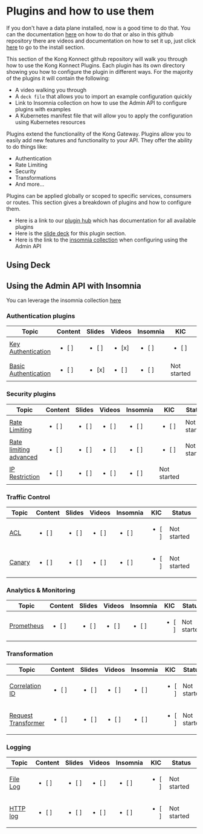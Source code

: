# Plugins and how to use them

If you don't have a data plane installed, now is a good time to do that. You can the documentation [here](https://docs.konghq.com/konnect/gateway-manager/data-plane-nodes) on how to do that or also in this github repository there are videos and documentation on how to set it up, just click [here](../install/) to go to the install section.

This section of the Kong Konnect github repository will walk you through how to use the Kong Konnect Plugins.
Each plugin has its own directory showing you how to configure the plugin in different ways. For the majority of the plugins it will contain the following:

- A video walking you through
- A `deck file` that allows you to import an example configuration quickly
- Link to Insomnia collection on how to use the Admin API to configure plugins with examples
- A Kubernetes manifest file that will allow you to apply the configuration using Kubernetes resources

Plugins extend the functionality of the Kong Gateway. Plugins allow you to easily add new features and functionality to your API. They offer the ability to do things like: 

- Authentication
- Rate Limiting
- Security
- Transformations
- And more…

Plugins can be applied globally or scoped to specific services, consumers or routes. This section gives a breakdown of plugins and how to configure them. 

- Here is a link to our [plugin hub](https://docs.konghq.com/hub/) which has documentation for all available plugins
- Here is the [slide deck](https://docs.google.com/presentation/d/1Rl_bCmI0dSlw-ydvprb3UkZCFhllkkorwwOGqHc5At4/edit?usp=sharing) for this plugin section.
- Here is the link to the [insomnia collection](https://github.com/irishtek-solutions/kong-konnect-inso) when configuring using the Admin API

## Using Deck

## Using the Admin API with Insomnia

You can leverage the insomnia collection [here](https://github.com/irishtek-solutions/kong-konnect-inso)
<!--
[![Using Insomnia](./images/activate.png)](https://youtu.be/ "First [PLUGIN NAME]")
-->

### Authentication plugins

| Topic           | Content       | Slides        | Videos         | Insomnia       | KIC           | Status         |
|-----------------|---------------|---------------|----------------|----------------|---------------|----------------|
| [Key Authentication](./authentication/key-authentication/) | <ul><li>  [ ]  </li>  |  <ul><li>  [ ]  </li>  | <ul><li>  [x]  </li>     | <ul><li>  [ ]  </li>   | <ul><li>  [ ]  </li>   |Not started
| [Basic Authentication](./authentication/basic-authentication/) | <ul><li>  [ ]  </li>     | <ul><li>  [x]  </li>     | <ul><li>  [ ]  </li>   | <ul><li>  [ ]  </li>   | Not started

### Security plugins

| Topic           | Content       | Slides        | Videos         |Insomnia        | KIC           | Status         |
|-----------------|---------------|---------------|----------------|----------------|---------------|----------------|
| [Rate Limiting](./security/rate-limiting/) | <ul><li>  [ ]  </li>     | <ul><li>  [ ]  </li>     |  <ul><li>  [ ]  </li>  | <ul><li>  [ ]  </li>     | <ul><li>  [ ]  </li>   | Not started
| [Rate limiting advanced](./security/rate-limiting-adv/) | <ul><li>  [ ]  </li>     | <ul><li>  [ ]  </li>     |  <ul><li>  [ ]  </li>  | <ul><li>  [ ]  </li>     | <ul><li>  [ ]  </li>   | Not started
| [IP Restriction](./security/ip-restriction/) | <ul><li>  [ ]  </li>     | <ul><li>  [ ]  </li>     | <ul><li>  [ ]  </li>     | <ul><li>  [ ]  </li>   | Not started

### Traffic Control

| Topic           | Content       | Slides        | Videos         | Insomnia       | KIC            |Status         |
|-----------------|---------------|---------------|----------------|----------------|----------------|---------------|
| [ACL](./traffic-control/acl/) | <ul><li>  [ ]  </li>     | <ul><li>  [ ]  </li>     | <ul><li>  [ ]  </li>     |  <ul><li>  [ ]  </li>  |<ul><li>  [ ]  </li>   | Not started
| [Canary](./traffic-control/canary/) | <ul><li>  [ ]  </li>     | <ul><li>  [ ]  </li>     |  <ul><li>  [ ]  </li>  | <ul><li>  [ ]  </li>     |<ul><li>  [ ]  </li>   | Not started


### Analytics & Monitoring

| Topic           | Content       | Slides        | Videos         | Insomnia       | KIC            |Status         |
|-----------------|---------------|---------------|----------------|----------------|----------------|---------------|
| [Prometheus](./analytics-monitoring/prometheus/) | <ul><li>  [ ]  </li>     | <ul><li>  [ ]  </li>     |  <ul><li>  [ ]  </li>  | <ul><li>  [ ]  </li>     |<ul><li>  [ ]  </li>   | Not started

### Transformation

| Topic           | Content       | Slides        | Videos         | Insomnia       | KIC            |Status         |
|-----------------|---------------|---------------|----------------|----------------|----------------|---------------|
| [Correlation ID](./transformation/correlation-id/) | <ul><li>  [ ]  </li>     | <ul><li>  [ ]  </li>     |  <ul><li>  [ ]  </li>  |<ul><li>  [ ]  </li>     | <ul><li>  [ ]  </li>   | Not started
| [Request Transformer](./transformation/req-transformer/) | <ul><li>  [ ]  </li>     | <ul><li>  [ ]  </li>     |  <ul><li>  [ ]  </li>  | <ul><li>  [ ]  </li>     | <ul><li>  [ ]  </li>   | Not started

### Logging

| Topic           | Content       | Slides        | Videos         | Insomnia       | KIC            | Status         |
|-----------------|---------------|---------------|----------------|----------------|----------------|----------------|
| [File Log](./logging/file-log/) | <ul><li>  [ ]  </li>     | <ul><li>  [ ]  </li>     | <ul><li>  [ ]  </li>     |  <ul><li>  [ ]  </li>  |<ul><li>  [ ]  </li>   | Not started
| [HTTP log](./logging/http-log/) | <ul><li>  [ ]  </li>     | <ul><li>  [ ]  </li>     |  <ul><li>  [ ]  </li>  | <ul><li>  [ ]  </li>     | <ul><li>  [ ]  </li>   | Not started